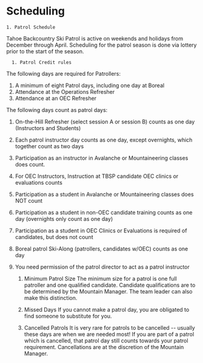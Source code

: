 # Scheduling

    1. Patrol Schedule
Tahoe Backcountry Ski Patrol is active on weekends and holidays from December through April.
Scheduling for the patrol season is done via lottery prior to the start of the season.

      1. Patrol Credit rules
The following days are required for Patrollers:
  1. A minimum of eight Patrol days, including one day at Boreal
  1. Attendance at the Operations Refresher
  1. Attendance at an OEC Refresher

The following days count as patrol days:
  1. On-the-Hill Refresher (select session A or session B) counts as one day (Instructors and Students)
  1. Each patrol instructor day counts as one day, except overnights, which together count as two days
  1. Participation as an instructor in Avalanche or Mountaineering classes does count.
  1. For OEC Instructors, Instruction at TBSP candidate OEC clinics or evaluations counts
  1. Participation as a student in Avalanche or Mountaineering classes does NOT count
  1. Participation as a student in non-OEC candidate training counts as one day (overnights only count as one day)
  1. Participation as a student in OEC Clinics or Evaluations is required of candidates, but does not count
  1. Boreal patrol Ski-Along (patrollers, candidates w/OEC) counts as one day
  1. You need permission of the patrol director to act as a patrol instructor

      1. Minimum Patrol Size
The minimum size for a patrol is one full patroller and one qualified candidate. 
Candidate qualifications are to be determined by the Mountain Manager. The team leader can also 
make this distinction.

      1. Missed Days
If you cannot make a patrol day, you are obligated to find someone to substitute for you.

      1. Cancelled Patrols
It is very rare for patrols to be cancelled -- usually these days are when we are needed most!
If you are part of a patrol which is cancelled, that patrol day still counts towards your patrol requirement.
Cancellations are at the discretion of the Mountain Manager.